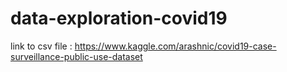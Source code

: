 # data-exploration-covid19

link to csv file : https://www.kaggle.com/arashnic/covid19-case-surveillance-public-use-dataset
